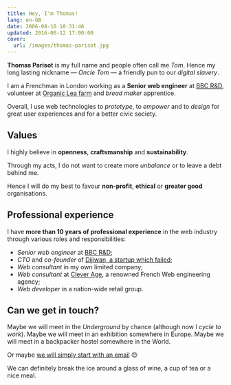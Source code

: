 ```yaml
---
title: Hey, I'm Thomas!
lang: en-GB
date: 2006-08-16 18:31:46
updated: 2016-06-12 17:00:00
cover:
  url: /images/thomas-parisot.jpg
---
```


**Thomas Parisot** is my full name and people often call me *Tom*.
Hence my long lasting nickname — *Oncle Tom* — a friendly pun to our *digital slavery*.

I am a Frenchman in London working as a **Senior web engineer** at [BBC R&D](http://bbc.co.uk/rd), volunteer at [Organic Lea farm](#) and *bread maker* apprentice.

Overall, I use web technologies to *prototype*, to *empower* and to *design* for great user experiences and for a better civic society.

## Values

I highly believe in **openness**, **craftsmanship** and **sustainability**.

Through my acts, I do not want to create more *unbalance* or to leave a debt behind me.

Hence I will do my best to favour **non-profit**, **ethical** or **greater good** organisations.

## Professional experience

I have **more than 10 years of professional experience** in the web industry through various roles and responsibilities:

- *Senior web engineer* at [BBC R&D](http://bbc.co.uk/rd);
- *CTO* and *co-founder* of [Dijiwan, a startup which failed](/2014/why-our-startup-failed/);
- *Web consultant* in my own limited company;
- *Web consultant* at [Clever Age](http://en.clever-age.com/), a renowned French Web engineering agency;
- *Web developer* in a nation-wide retail group.

## Can we get in touch?

Maybe we will meet in the *Underground* by chance (although now I *cycle to work*).
Maybe we will meet in an exhibition somewhere in Europe.
Maybe we will meet in a backpacker hostel somewhere in the World.

Or maybe [we will simply start with an email](mailto:&#104;&#105;&#064;&#111;&#110;&#099;&#108;&#101;&#116;&#111;&#109;&#046;&#105;&#111; "Contact") 😊

We can definitely break the ice around a glass of wine, a cup of tea or a nice meal.
